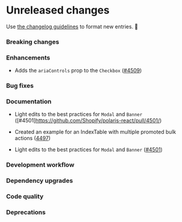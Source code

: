 # Unreleased changes

Use [the changelog guidelines](https://git.io/polaris-changelog-guidelines) to format new entries. 💜

### Breaking changes

### Enhancements

- Adds the `ariaControls` prop to the `Checkbox` ([#4509](https://github.com/Shopify/polaris-react/pull/4509))

### Bug fixes

### Documentation

- Light edits to the best practices for `Modal` and `Banner` ([#4501]https://github.com/Shopify/polaris-react/pull/4501/)
- Created an example for an IndexTable with multiple promoted bulk actions ([4497](https://github.com/Shopify/polaris-react/pull/4497))

- Light edits to the best practices for `Modal` and `Banner` ([#4501](https://github.com/Shopify/polaris-react/pull/4501))

### Development workflow

### Dependency upgrades

### Code quality

### Deprecations
